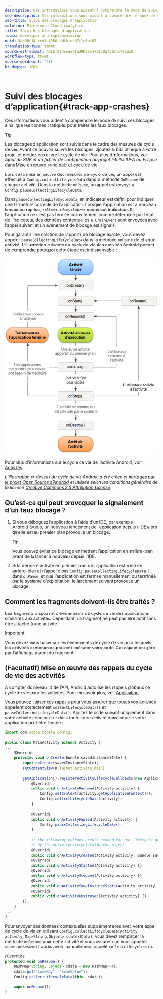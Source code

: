 ```yaml
---
description: Ces informations vous aident à comprendre le mode de suivi des blocages ainsi que les bonnes pratiques pour traiter les faux blocages.
seo-description: Ces informations vous aident à comprendre le mode de suivi des blocages ainsi que les bonnes pratiques pour traiter les faux blocages.
seo-title: Suivi des blocages d’application
solution: Experience Cloud,Analytics
title: Suivi des blocages d’application
topic: Developer and implementation
uuid: 3ab98c14-ccdf-4060-ad88-ec07c1c6bf07
translation-type: tm+mt
source-git-commit: ae16f224eeaeefa29b2e1479270a72694c79aaa0
workflow-type: tm+mt
source-wordcount: '487'
ht-degree: 100%

---
```



# Suivi des blocages d’application{#track-app-crashes}

Ces informations vous aident à comprendre le mode de suivi des blocages ainsi que les bonnes pratiques pour traiter les faux blocages.

>[!TIP]
>
>Les blocages d’application sont suivis dans le cadre des mesures de cycle de vie. Avant de pouvoir suivre les blocages, ajoutez la bibliothèque à votre projet et mettez en œuvre le cycle de vie. Pour plus d’informations, voir *Ajout du SDK et du fichier de configuration au projet IntelliJ IDEA ou Eclipse* dans [Mise en œuvre principale et cycle de vie](/help/android/getting-started/dev-qs.md).

Lors de la mise en œuvre des mesures de cycle de vie, un appel est effectué à `Config.collectLifecycleData` dans la méthode `OnResume` de chaque activité. Dans la méthode `onPause`, un appel est envoyé à `Config.pauseCollectingLifeCycleData`.

Dans `pauseCollectingLifeCycleData`, un indicateur est défini pour indiquer une fermeture correcte de l’application. Lorsque l’application est à nouveau lancée ou reprise, `collectLifecycleData` coche cet indicateur. Si l’application ne s’est pas fermée correctement comme déterminé par l’état de l’indicateur, des données contextuelles `a.CrashEvent` sont envoyées avec l’appel suivant et un événement de blocage est signalé.

Pour garantir une création de rapports de blocage exacte, vous devez appeler `pauseCollectingLifeCycleData` dans la méthode `onPause` de chaque activité. L’illustration suivante du cycle de vie des activités Android permet de comprendre pourquoi cette étape est indispensable :

![](assets/android-lifecycle.png)

Pour plus d’informations sur le cycle de vie de l’activité Android, voir [Activités](https://developer.android.com/guide/components/activities.html).

*L’illustration ci-dessus du cycle de vie Android a été créée et [partagée par le projet Open Source d’Android](https://source.android.com/) et utilisée selon les conditions générales de la licence [Creative Commons 2.5 Attribution License](https://creativecommons.org/licenses/by/2.5/).*

## Qu’est-ce qui peut provoquer le signalement d’un faux blocage ?

1. Si vous déboguez l’application à l’aide d’un IDE, par exemple Android Studio, un nouveau lancement de l’application depuis l’IDE alors qu’elle est au premier plan provoque un blocage.

   >[!TIP]
   >
   >Vous pouvez éviter ce blocage en mettant l’application en arrière-plan avant de la lancer à nouveau depuis l’IDE.

1. Si la dernière activité en premier plan de l’application est mise en arrière-plan et n’appelle pas `Config.pauseCollectingLifecycleData();` dans `onPause`, et que l’application est fermée manuellement ou terminée par le système d’exploitation, le lancement suivant provoque un blocage.

## Comment les fragments doivent-ils être traités ?

Les fragments disposent d’événements de cycle de vie des applications similaires aux activités. Cependant, un fragment ne peut pas être actif sans être attaché à une activité.

>[!IMPORTANT]
>
>Vous devez vous baser sur les événements de cycle de vie pour lesquels les activités contenantes peuvent exécuter votre code. Cet aspect est géré par l’affichage parent du fragment.

## (Facultatif) Mise en œuvre des rappels du cycle de vie des activités

À compter du niveau 14 de l’API, Android autorise les rappels globaux de cycle de vie pour les activités. Pour en savoir plus, voir [Application](https://developer.android.com/reference/android/app/Application).

Vous pouvez utiliser ces rappels pour vous assurer que toutes vos activités appellent correctement `collectLifecycleData()` et `pauseCollectingLifecycleData()`. Ajoutez le code suivant uniquement dans votre activité principale et dans toute autre activité dans laquelle votre application peut être lancée :

```js
import com.adobe.mobile.Config; 
  
public class MainActivity extends Activity { 
... 
    @Override 
    protected void onCreate(Bundle savedInstanceState) { 
        super.onCreate(savedInstanceState); 
        setContentView(R.layout.activity_main); 
  
        getApplication().registerActivityLifecycleCallbacks(new Application.ActivityLifecycleCallbacks() { 
            @Override 
            public void onActivityResumed(Activity activity) { 
                Config.setContext(activity.getApplicationContext()); 
                Config.collectLifecycleData(activity); 
            } 
  
            @Override 
            public void onActivityPaused(Activity activity) {     
                Config.pauseCollectingLifecycleData(); 
            } 
    
            // the following methods aren't needed for our lifecycle purposes, but are required to be implemented 
            // by the ActivityLifecycleCallbacks object 
            @Override 
            public void onActivityCreated(Activity activity, Bundle savedInstanceState) {} 
            @Override 
            public void onActivityStarted(Activity activity) {} 
            @Override 
            public void onActivityStopped(Activity activity) {} 
            @Override 
            public void onActivitySaveInstanceState(Activity activity, Bundle outState) {} 
            @Override 
            public void onActivityDestroyed(Activity activity) {} 
        }); 
    } 
... 
}
```

Pour envoyer des données contextuelles supplémentaires avec votre appel de cycle de vie en utilisant `Config.collectLifecycleData(Activity activity`, `Map<String`, `Object> contextData)`, vous devez remplacer la méthode `onResume` pour cette activité et vous assurer que vous appelez `super.onResume()` après avoir manuellement appelé `collectLifecycleData`.

```js
@Override 
protected void onResume() { 
    HashMap<String, Object> cdata = new HashMap<>(); 
    cdata.put("someKey", "someValue"); 
    Config.collectLifecycleData(this, cdata); 
  
    super.onResume(); 
}
```

